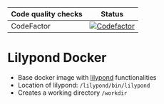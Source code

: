 | Code quality checks  | Status |
| ------------- |:-------------:|
| CodeFactor      |  [![Codefactor](https://www.codefactor.io/repository/github/chilledgeek/lilypond-docker/badge?style=plastic)](https://www.codefactor.io/repository/github/chilledgeek/lilypond-docker) |

# Lilypond Docker
- Base docker image with [lilypond](http://lilypond.org/) functionalities
- Location of lilypond: ```/lilypond/bin/lilypond```
- Creates a working directory ```/workdir```

